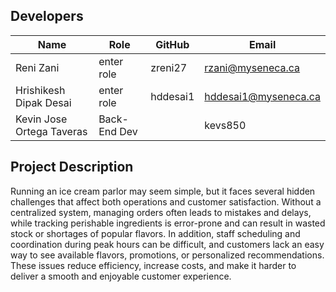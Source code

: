 ## Developers

| Name                        | Role               | GitHub      | Email                       |
|-----------------------------|------------------|------------|-----------------------------|
| Reni Zani                   | enter role  | zreni27    | rzani@myseneca.ca           |
| Hrishikesh Dipak Desai      | enter role   | hddesai1   | hddesai1@myseneca.ca       |
| Kevin Jose Ortega Taveras   | Back-End Dev |   | kevs850   | kjortega-taveras@myseneca.ca |


## Project Description
Running an ice cream parlor may seem simple, but it faces several hidden challenges that affect both operations and customer satisfaction. Without a centralized system, managing orders often leads to mistakes and delays, while tracking perishable ingredients is error-prone and can result in wasted stock or shortages of popular flavors. In addition, staff scheduling and coordination during peak hours can be difficult, and customers lack an easy way to see available flavors, promotions, or personalized recommendations. These issues reduce efficiency, increase costs, and make it harder to deliver a smooth and enjoyable customer experience.
